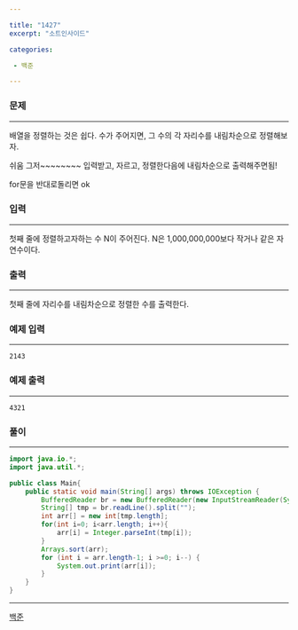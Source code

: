 ```yaml
---

title: "1427"
excerpt: "소트인사이드"

categories:

 - 백준 

---
```


### 문제

---

배열을 정렬하는 것은 쉽다. 수가 주어지면, 그 수의 각 자리수를 내림차순으로 정렬해보자.



쉬움 그저~~~~~~~~ 입력받고, 자르고, 정렬한다음에 내림차순으로 출력해주면됨!

for문을 반대로돌리면 ok



### 입력

---

첫째 줄에 정렬하고자하는 수 N이 주어진다. N은 1,000,000,000보다 작거나 같은 자연수이다.






### 출력

---

첫째 줄에 자리수를 내림차순으로 정렬한 수를 출력한다.





### 예제 입력

---

```
2143
```



### 예제 출력

---

```
4321
```







### 풀이

---

```java
import java.io.*;
import java.util.*;

public class Main{
    public static void main(String[] args) throws IOException {
        BufferedReader br = new BufferedReader(new InputStreamReader(System.in));
        String[] tmp = br.readLine().split("");
        int arr[] = new int[tmp.length];
        for(int i=0; i<arr.length; i++){
            arr[i] = Integer.parseInt(tmp[i]);
        }
        Arrays.sort(arr);
        for (int i = arr.length-1; i >=0; i--) {
            System.out.print(arr[i]);
        }
    }
}
```











---

[백준](https://www.acmicpc.net/problem/1427)



